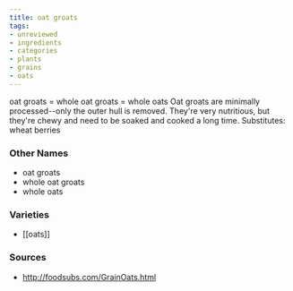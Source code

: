 ```yaml
---
title: oat groats
tags:
- unreviewed
- ingredients
- categories
- plants
- grains
- oats
---
```

oat groats = whole oat groats = whole oats Oat groats are minimally processed--only the outer hull is removed. They're very nutritious, but they're chewy and need to be soaked and cooked a long time. Substitutes: wheat berries

### Other Names

* oat groats
* whole oat groats
* whole oats

### Varieties

* [[oats]]

### Sources
* http://foodsubs.com/GrainOats.html

